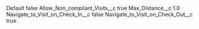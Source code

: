 <!--
 Copyright (c) 2021, salesforce.com, inc.
 All rights reserved.
 SPDX-License-Identifier: BSD-3-Clause
 For full license text, see the LICENSE file in the repo root or https://opensource.org/licenses/BSD-3-Clause
-->

<?xml version="1.0" encoding="UTF-8"?>
<CustomMetadata xmlns="http://soap.sforce.com/2006/04/metadata" xmlns:xsi="http://www.w3.org/2001/XMLSchema-instance" xmlns:xsd="http://www.w3.org/2001/XMLSchema">
    <label>Default</label>
    <protected>false</protected>
    <values>
        <field>Allow_Non_compliant_Visits__c</field>
        <value xsi:type="xsd:boolean">true</value>
    </values>
    <values>
        <field>Max_Distance__c</field>
        <value xsi:type="xsd:double">1.0</value>
    </values>
    <values>
        <field>Navigate_to_Visit_on_Check_In__c</field>
        <value xsi:type="xsd:boolean">false</value>
    </values>
    <values>
        <field>Navigate_to_Visit_on_Check_Out__c</field>
        <value xsi:type="xsd:boolean">true</value>
    </values>
</CustomMetadata>
